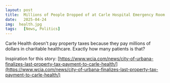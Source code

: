 ```yaml
---
layout: post
title:  Millions of People Dropped of at Carle Hospital Emergency Room for Single Day of Charitable Health Care
date:   2025-04-24
img:  health.jpg
tags:   [News, Politics]
---
```


Carle Health doesn't pay property taxes because they pay millions of dollars in charitable healthcare. Exactly how many patients is that?

Inspiration for this story: [https://www.wcia.com/news/city-of-urbana-finalizes-last-property-tax-payment-to-carle-health/](https://www.wcia.com/news/city-of-urbana-finalizes-last-property-tax-payment-to-carle-health/)
